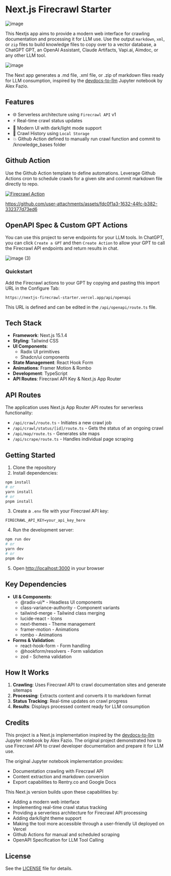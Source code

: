 # Next.js Firecrawl Starter
![image](https://github.com/user-attachments/assets/e82a0567-6ad9-44c4-bc4b-2a99543cac1f)

This Nextjs app aims to provide a modern web interface for crawling documentation and processing it for LLM use. Use the output `markdown`, `xml`, or `zip` files to build knowledge files to copy over to a vector database, a ChatGPT GPT, an OpenAI Assistant, Claude Artifacts, Vapi.ai, Aimdoc, or any other LLM tool.

![image](https://github.com/user-attachments/assets/8d48194d-7436-4227-9919-7602688c65b7)

The Next app generates a .md file, .xml file, or .zip of markdown files ready for LLM consumption, inspired by the [devdocs-to-llm](https://github.com/alexfazio/devdocs-to-llm) Jupyter notebook by Alex Fazio.

## Features

- 🌐 Serverless architecture using `Firecrawl API` v1
- ⚡ Real-time crawl status updates
- 🎨 Modern UI with dark/light mode support
- 📂 Crawl History using `Local Storage`
- 💥 Github Action defined to manually run crawl function and commit to /knowledge_bases folder

## Github Action 
Use the Github Action template to define automations. Leverage Github Actions cron to schedule crawls for a given site and commit markdown file directly to repo.

[![Firecrawl Action](https://github.com/cameronking4/nextjs-firecrawl-starter/actions/workflows/crawl-docs.yml/badge.svg)](https://github.com/cameronking4/nextjs-firecrawl-starter/actions/workflows/crawl-docs.yml)

https://github.com/user-attachments/assets/fdc0f1a3-1632-44fc-b382-332377d73ed6

## OpenAPI Spec & Custom GPT Actions
You can use this project to serve endpoints for your LLM tools. In ChatGPT, you can click `Create a GPT` and then `Create Action` to allow your GPT to call the Firecrawl API endpoints and return results in chat.

![image (3)](https://github.com/user-attachments/assets/1280fc24-582b-42b3-8c76-7db66c72b004)

### Quickstart
Add the Firecrawl actions to your GPT by copying and pasting this import URL in the Configure Tab:
```
https://nextjs-firecrawl-starter.vercel.app/api/openapi
```
This URL is defined and can be edited in the `/api/openapi/route.ts` file.

## Tech Stack

- **Framework**: Next.js 15.1.4
- **Styling**: Tailwind CSS
- **UI Components**: 
  - Radix UI primitives
  - Shadcn/ui components
- **State Management**: React Hook Form
- **Animations**: Framer Motion & Rombo 
- **Development**: TypeScript
- **API Routes**: Firecrawl API Key & Next.js App Router

## API Routes

The application uses Next.js App Router API routes for serverless functionality:

- `/api/crawl/route.ts` - Initiates a new crawl job
- `/api/crawl/status/[id]/route.ts` - Gets the status of an ongoing crawl
- `/api/map/route.ts` - Generates site maps
- `/api/scrape/route.ts` - Handles individual page scraping

## Getting Started

1. Clone the repository
2. Install dependencies:
```bash
npm install
# or
yarn install
# or
pnpm install
```

3. Create a `.env` file with your Firecrawl API key:
```env
FIRECRAWL_API_KEY=your_api_key_here
```

4. Run the development server:
```bash
npm run dev
# or
yarn dev
# or
pnpm dev
```

5. Open [http://localhost:3000](http://localhost:3000) in your browser

## Key Dependencies

- **UI & Components**:
  - @radix-ui/* - Headless UI components
  - class-variance-authority - Component variants
  - tailwind-merge - Tailwind class merging
  - lucide-react - Icons
  - next-themes - Theme management
  - framer-motion - Animations
  - rombo - Animations
- **Forms & Validation**:
  - react-hook-form - Form handling
  - @hookform/resolvers - Form validation
  - zod - Schema validation

## How It Works

1. **Crawling**: Uses Firecrawl API to crawl documentation sites and generate sitemaps
2. **Processing**: Extracts content and converts it to markdown format
3. **Status Tracking**: Real-time updates on crawl progress
4. **Results**: Displays processed content ready for LLM consumption

## Credits

This project is a Next.js implementation inspired by the [devdocs-to-llm](https://github.com/alexfazio/devdocs-to-llm) Jupyter notebook by Alex Fazio. The original project demonstrated how to use Firecrawl API to crawl developer documentation and prepare it for LLM use.

The original Jupyter notebook implementation provides:
- Documentation crawling with Firecrawl API
- Content extraction and markdown conversion
- Export capabilities to Rentry.co and Google Docs


This Next.js version builds upon these capabilities by:
- Adding a modern web interface
- Implementing real-time crawl status tracking
- Providing a serverless architecture for Firecrawl API processing
- Adding dark/light theme support
- Making the tool more accessible through a user-friendly UI deployed on Vercel
- Github Actions for manual and scheduled scraping
- OpenAPI Specification for LLM Tool Calling

## License

See the [LICENSE](LICENSE) file for details.
